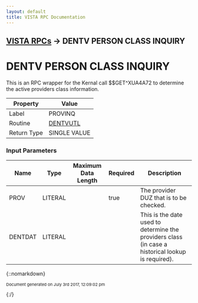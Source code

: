 ```yaml
---
layout: default
title: VISTA RPC Documentation
---
```


## [VISTA RPCs](TableOfContents) &#8594; DENTV PERSON CLASS INQUIRY
# DENTV PERSON CLASS INQUIRY

This is an RPC wrapper for the Kernal call $$GET^XUA4A72 to determine the active providers class information.

Property | Value
--- | ---
Label | PROVINQ
Routine | [DENTVUTL](http://code.osehra.org/dox/Routine_DENTVUTL_source.html)
Return Type | SINGLE VALUE


### Input Parameters

Name | Type | Maximum Data Length | Required | Description
--- | --- | --- | --- | ---
PROV | LITERAL |  | true | The provider DUZ that is to be checked.
DENTDAT | LITERAL |  |  | This is the date used to determine the providers class (in case a historical lookup is required).



{::nomarkdown} <br/><p style="font-size: 11px">Document generated on July 3rd 2017, 12:09:02 pm</p>{:/}